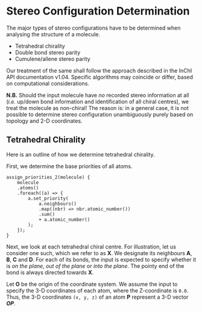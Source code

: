 Stereo Configuration Determination
==================================

The major types of stereo configurations have to be determined when analysing the structure of a molecule.

- Tetrahedral chirality
- Double bond stereo parity
- Cumulene/allene stereo parity

Our treatment of the same shall follow the approach described in the InChI API documentation v1.04.  Specific algorithms may coincide or differ, based on computational considerations.

**N.B.** Should the input molecule have *no* recorded stereo information at all (*i.e.* up/down bond information and identification of all chiral centres), we treat the molecule as non-chiral!  The reason is: in a general case, it is not possible to determine stereo configuration unambiguously purely based on topology and 2-D coordinates.

Tetrahedral Chirality
---------------------

Here is an outline of how we determine tetrahedral chirality.

First, we determine the base priorities of all atoms.

```
assign_priorities_2(molecule) {
    molecule
    .atoms()
    .foreach((a) => {
        a.set_priority(
            a.neighbours()
            .map((nbr) => nbr.atomic_number())
            .sum()
            + a.atomic_number()
        );
    });
}
```

Next, we look at each tetrahedral chiral centre.  For illustration, let us consider one such, which we refer to as **X**.  We designate its neighbours **A**, **B**, **C** and **D**.  For each of its bonds, the input is expected to specify whether it is *on the plane*, *out of the plane* or *into the plane*.  The pointy end of the bond is always directed towards **X**.

Let **O** be the origin of the coordinate system.  We assume the input to specify the 3-D coordinates of each atom, where the Z-coordinate is `0.0`.  Thus, the 3-D coordinates `(x, y, z)` of an atom **P** represent a 3-D vector **_OP_**.